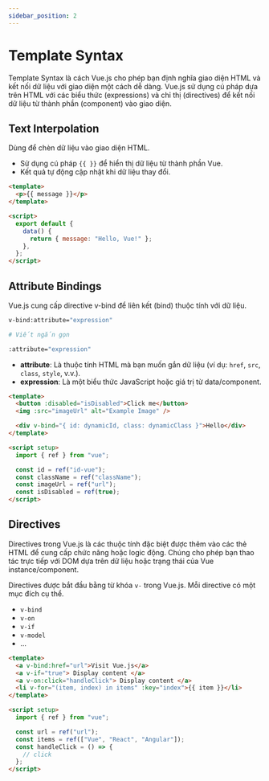 ```yaml
---
sidebar_position: 2
---
```


# Template Syntax

Template Syntax là cách Vue.js cho phép bạn định nghĩa giao diện HTML và kết nối dữ liệu với giao diện một cách dễ dàng. Vue.js sử dụng cú pháp dựa trên HTML với các biểu thức (expressions) và chỉ thị (directives) để kết nối dữ liệu từ thành phần (component) vào giao diện.

## Text Interpolation

Dùng để chèn dữ liệu vào giao diện HTML.

- Sử dụng cú pháp `{{ }}` để hiển thị dữ liệu từ thành phần Vue.
- Kết quả tự động cập nhật khi dữ liệu thay đổi.

```html
<template>
  <p>{{ message }}</p>
</template>

<script>
  export default {
    data() {
      return { message: "Hello, Vue!" };
    },
  };
</script>
```

## Attribute Bindings

Vue.js cung cấp directive v-bind để liên kết (bind) thuộc tính với dữ liệu.

```bash
v-bind:attribute="expression"

# Viết ngắn gọn

:attribute="expression"
```

- **attribute**: Là thuộc tính HTML mà bạn muốn gắn dữ liệu (ví dụ: `href`, `src`, `class`, `style`, v.v.).
- **expression**: Là một biểu thức JavaScript hoặc giá trị từ data/component.

```html
<template>
  <button :disabled="isDisabled">Click me</button>
  <img :src="imageUrl" alt="Example Image" />

  <div v-bind="{ id: dynamicId, class: dynamicClass }">Hello</div>
</template>

<script setup>
  import { ref } from "vue";

  const id = ref("id-vue");
  const className = ref("className");
  const imageUrl = ref("url");
  const isDisabled = ref(true);
</script>
```

## Directives

Directives trong Vue.js là các thuộc tính đặc biệt được thêm vào các thẻ HTML để cung cấp chức năng hoặc logic động. Chúng cho phép bạn thao tác trực tiếp với DOM dựa trên dữ liệu hoặc trạng thái của Vue instance/component.

Directives được bắt đầu bằng từ khóa `v-` trong Vue.js. Mỗi directive có một mục đích cụ thể.

- `v-bind`
- `v-on`
- `v-if`
- `v-model`
- ...

```html
<template>
  <a v-bind:href="url">Visit Vue.js</a>
  <a v-if="true"> Display content </a>
  <a v-on:click="handleClick"> Display content </a>
  <li v-for="(item, index) in items" :key="index">{{ item }}</li>
</template>

<script setup>
  import { ref } from "vue";

  const url = ref("url");
  const items = ref(["Vue", "React", "Angular"]);
  const handleClick = () => {
    // click
  };
</script>
```
